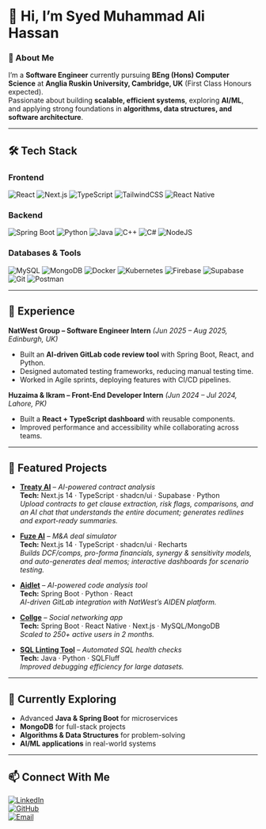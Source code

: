 # 👋 Hi, I’m Syed Muhammad Ali Hassan  

### 🚀 About Me  
I’m a **Software Engineer** currently pursuing **BEng (Hons) Computer Science** at **Anglia Ruskin University, Cambridge, UK** (First Class Honours expected).  
Passionate about building **scalable, efficient systems**, exploring **AI/ML**, and applying strong foundations in **algorithms, data structures, and software architecture**.  

---

## 🛠 Tech Stack  

### Frontend  
![React](https://img.shields.io/badge/React-20232A?style=for-the-badge&logo=react&logoColor=61DAFB) 
![Next.js](https://img.shields.io/badge/Next.js-black?style=for-the-badge&logo=next.js) 
![TypeScript](https://img.shields.io/badge/TypeScript-3178C6?style=for-the-badge&logo=typescript&logoColor=white) 
![TailwindCSS](https://img.shields.io/badge/Tailwind_CSS-38B2AC?style=for-the-badge&logo=tailwind-css&logoColor=white) 
![React Native](https://img.shields.io/badge/React_Native-20232A?style=for-the-badge&logo=react&logoColor=61DAFB)

### Backend  
![Spring Boot](https://img.shields.io/badge/Spring_Boot-6DB33F?style=for-the-badge&logo=springboot&logoColor=white) 
![Python](https://img.shields.io/badge/Python-3776AB?style=for-the-badge&logo=python&logoColor=white) 
![Java](https://img.shields.io/badge/Java-ED8B00?style=for-the-badge&logo=openjdk&logoColor=white) 
![C++](https://img.shields.io/badge/C++-00599C?style=for-the-badge&logo=cplusplus&logoColor=white) 
![C#](https://img.shields.io/badge/C%23-239120?style=for-the-badge&logo=c-sharp&logoColor=white) 
![NodeJS](https://img.shields.io/badge/Node.js-43853D?style=for-the-badge&logo=node.js&logoColor=white)

### Databases & Tools  
![MySQL](https://img.shields.io/badge/MySQL-4479A1?style=for-the-badge&logo=mysql&logoColor=white) 
![MongoDB](https://img.shields.io/badge/MongoDB-4EA94B?style=for-the-badge&logo=mongodb&logoColor=white) 
![Docker](https://img.shields.io/badge/Docker-2496ED?style=for-the-badge&logo=docker&logoColor=white) 
![Kubernetes](https://img.shields.io/badge/Kubernetes-326ce5?style=for-the-badge&logo=kubernetes&logoColor=white) 
![Firebase](https://img.shields.io/badge/Firebase-FFCA28?style=for-the-badge&logo=firebase&logoColor=black) 
![Supabase](https://img.shields.io/badge/Supabase-3FCF8E?style=for-the-badge&logo=supabase&logoColor=white) 
![Git](https://img.shields.io/badge/Git-F05032?style=for-the-badge&logo=git&logoColor=white) 
![Postman](https://img.shields.io/badge/Postman-FF6C37?style=for-the-badge&logo=postman&logoColor=white) 

---

## 💼 Experience  

**NatWest Group – Software Engineer Intern** *(Jun 2025 – Aug 2025, Edinburgh, UK)*  
- Built an **AI-driven GitLab code review tool** with Spring Boot, React, and Python.  
- Designed automated testing frameworks, reducing manual testing time.  
- Worked in Agile sprints, deploying features with CI/CD pipelines.  

**Huzaima & Ikram – Front-End Developer Intern** *(Jun 2024 – Jul 2024, Lahore, PK)*  
- Built a **React + TypeScript dashboard** with reusable components.  
- Improved performance and accessibility while collaborating across teams.  

---

## 📂 Featured Projects  

- **[Treaty AI](#)** – *AI-powered contract analysis*  
  **Tech:** Next.js 14 · TypeScript · shadcn/ui · Supabase · Python  
  *Upload contracts to get clause extraction, risk flags, comparisons, and an AI chat that understands the entire document; generates redlines and export-ready summaries.*

- **[Fuze AI](#)** – *M&A deal simulator*  
  **Tech:** Next.js 14 · TypeScript · shadcn/ui · Recharts  
  *Builds DCF/comps, pro-forma financials, synergy & sensitivity models, and auto-generates deal memos; interactive dashboards for scenario testing.*

- **[Aidlet](#)** – *AI-powered code analysis tool*  
  **Tech:** Spring Boot · Python · React  
  *AI-driven GitLab integration with NatWest’s AIDEN platform.*

- **[Collge](#)** – *Social networking app*  
  **Tech:** Spring Boot · React Native · Next.js · MySQL/MongoDB  
  *Scaled to 250+ active users in 2 months.*

- **[SQL Linting Tool](#)** – *Automated SQL health checks*  
  **Tech:** Java · Python · SQLFluff  
  *Improved debugging efficiency for large datasets.*


---

## 🌱 Currently Exploring  

- Advanced **Java & Spring Boot** for microservices  
- **MongoDB** for full-stack projects  
- **Algorithms & Data Structures** for problem-solving  
- **AI/ML applications** in real-world systems  

---



## 📫 Connect With Me  

[![LinkedIn](https://img.shields.io/badge/LinkedIn-blue?logo=linkedin&logoColor=white)](https://www.linkedin.com/in/syed-muhammad-ali-hassan-79b7812ba)  
[![GitHub](https://img.shields.io/badge/GitHub-000?logo=github&logoColor=white)](https://github.com/ali2002-collab)  
[![Email](https://img.shields.io/badge/Email-D14836?logo=gmail&logoColor=white)](mailto:syedmuhammadalihassan2002@hotmail.com)  
